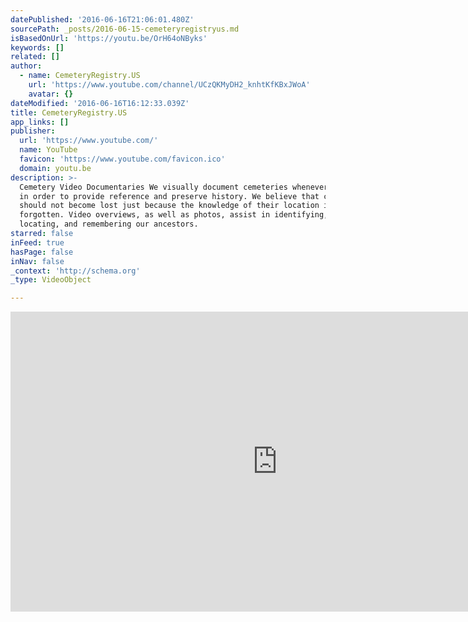 ```yaml
---
datePublished: '2016-06-16T21:06:01.480Z'
sourcePath: _posts/2016-06-15-cemeteryregistryus.md
isBasedOnUrl: 'https://youtu.be/OrH64oNByks'
keywords: []
related: []
author:
  - name: CemeteryRegistry.US
    url: 'https://www.youtube.com/channel/UCzQKMyDH2_knhtKfKBxJWoA'
    avatar: {}
dateModified: '2016-06-16T16:12:33.039Z'
title: CemeteryRegistry.US
app_links: []
publisher:
  url: 'https://www.youtube.com/'
  name: YouTube
  favicon: 'https://www.youtube.com/favicon.ico'
  domain: youtu.be
description: >-
  Cemetery Video Documentaries We visually document cemeteries whenever possible
  in order to provide reference and preserve history. We believe that cemeteries
  should not become lost just because the knowledge of their location is
  forgotten. Video overviews, as well as photos, assist in identifying,
  locating, and remembering our ancestors.
starred: false
inFeed: true
hasPage: false
inNav: false
_context: 'http://schema.org'
_type: VideoObject

---
```

<iframe src="https://cdn.embedly.com/widgets/media.html?src=https%3A%2F%2Fwww.youtube.com%2Fembed%2FOrH64oNByks%3Ffeature%3Doembed&amp;url=http%3A%2F%2Fwww.youtube.com%2Fwatch%3Fv%3DOrH64oNByks&amp;image=https%3A%2F%2Fi.ytimg.com%2Fvi%2FOrH64oNByks%2Fhqdefault.jpg&amp;key=b7d04c9b404c499eba89ee7072e1c4f7&amp;type=text%2Fhtml&amp;schema=youtube" width="854" height="480" scrolling="no" frameborder="0" allowfullscreen="" style=""></iframe>